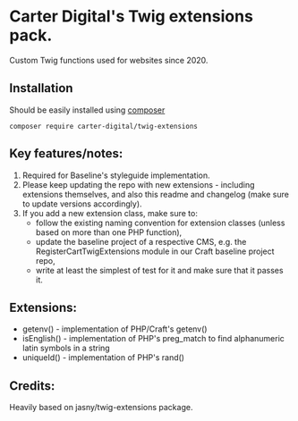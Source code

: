 Carter Digital's Twig extensions pack.
=======================
Custom Twig functions used for websites since 2020.

## Installation
Should be easily installed using [composer](http://getcomposer.org/)

    composer require carter-digital/twig-extensions

## Key features/notes:
1. Required for Baseline's styleguide implementation.
2. Please keep updating the repo with new extensions - including extensions themselves, and also this readme and changelog (make sure to update versions accordingly).
3. If you add a new extension class, make sure to:
    * follow the existing naming convention for extension classes (unless based on more than one PHP function),
    * update the baseline project of a respective CMS, e.g. the RegisterCartTwigExtensions module in our Craft baseline project repo,
    * write at least the simplest of test for it and make sure that it passes it.

## Extensions:
* getenv() - implementation of PHP/Craft's getenv()
* isEnglish() - implementation of PHP's preg_match to find alphanumeric latin symbols in a string
* uniqueId() - implementation of PHP's rand()

## Credits:
Heavily based on jasny/twig-extensions package.